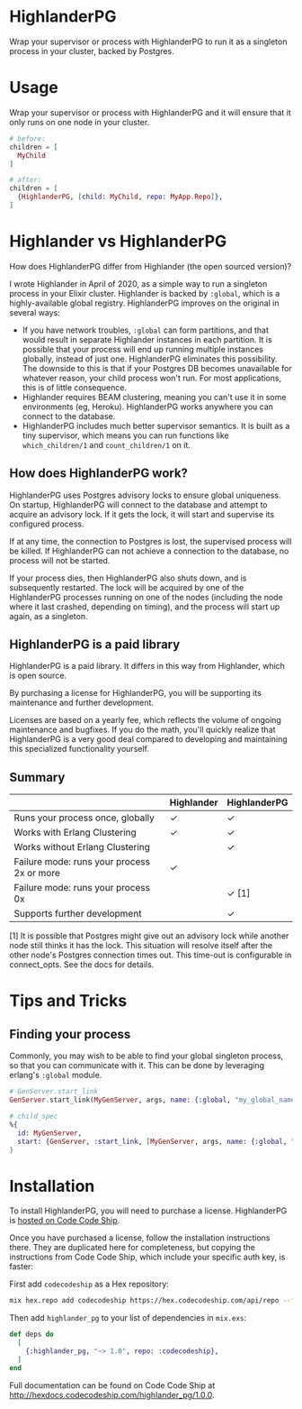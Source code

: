 # HighlanderPG

<!-- MDOC !-->

Wrap your supervisor or process with HighlanderPG to run it as a singleton process in your cluster, backed by Postgres.

# Usage

Wrap your supervisor or process with HighlanderPG and it will ensure that it only runs on one node in your cluster.

```elixir
# before:
children = [
  MyChild
]

# after:
children = [
  {HighlanderPG, [child: MyChild, repo: MyApp.Repo]},
]
```

# Highlander vs HighlanderPG

How does HighlanderPG differ from Highlander (the open sourced version)?

I wrote Highlander in April of 2020, as a simple way to run a singleton process in your Elixir cluster. Highlander is backed by `:global`, which is a highly-available global registry. HighlanderPG improves on the original in several ways:

- If you have network troubles, `:global` can form partitions, and that would result in separate Highlander instances in each partition. It is possible that your process will end up running multiple instances globally, instead of just one. HighlanderPG eliminates this possibility. The downside to this is that if your Postgres DB becomes unavailable for whatever reason, your child process won't run. For most applications, this is of little consequence.
- Highlander requires BEAM clustering, meaning you can't use it in some environments (eg, Heroku). HighlanderPG works anywhere you can connect to the database.
- HighlanderPG includes much better supervisor semantics. It is built as a tiny supervisor, which means you can run functions like `which_children/1` and `count_children/1` on it.

## How does HighlanderPG work?

HighlanderPG uses Postgres advisory locks to ensure global uniqueness. On startup, HighlanderPG will connect to the database and attempt to acquire an advisory lock. If it gets the lock, it will start and supervise its configured process.

If at any time, the connection to Postgres is lost, the supervised process will be killed. If HighlanderPG can not achieve a connection to the database, no process will not be started.

If your process dies, then HighlanderPG also shuts down, and is subsequently restarted. The lock will be acquired by one of the HighlanderPG processes running on one of the nodes (including the node where it last crashed, depending on timing), and the process will start up again, as a singleton.

## HighlanderPG is a paid library

HighlanderPG is a paid library. It differs in this way from Highlander, which is open source.

By purchasing a license for HighlanderPG, you will be supporting its maintenance and further development.

Licenses are based on a yearly fee, which reflects the volume of ongoing maintenance and bugfixes. If you do the math, you'll quickly realize that HighlanderPG is a very good deal compared to developing and maintaining this specialized functionality yourself.

## Summary

|  | **Highlander** | **HighlanderPG** |
| --- | --- | --- |
| Runs your process once, globally | ✓ | ✓ |
| Works with Erlang Clustering | ✓ | ✓ |
| Works without Erlang Clustering | | ✓ |
| Failure mode: runs your process 2x or more | ✓ | |
| Failure mode: runs your process 0x | | ✓ [1] |
| Supports further development | | ✓ |

[1] It is possible that Postgres might give out an advisory lock while another node still thinks it has the lock. This situation will resolve itself after the other node's Postgres connection times out. This time-out is configurable in connect_opts. See the docs for details.

# Tips and Tricks

## Finding your process

Commonly, you may wish to be able to find your global singleton process, so that you can communicate with it. This can be done by leveraging erlang's `:global` module.

```elixir
# GenServer.start_link
GenServer.start_link(MyGenServer, args, name: {:global, "my_global_name"})

# child_spec
%{
  id: MyGenServer,
  start: {GenServer, :start_link, [MyGenServer, args, name: {:global, "my_global_name}]}
}
```

# Installation

To install HighlanderPG, you will need to purchase a license. HighlanderPG is [hosted on Code Code Ship](https://hex.codecodeship.com/package/highlander_pg).

Once you have purchased a license, follow the installation instructions there. They are duplicated here for completeness, but copying the instructions from Code Code Ship, which include your specific auth key, is faster:

First add `codecodeship` as a Hex repository:

```bash
mix hex.repo add codecodeship https://hex.codecodeship.com/api/repo --fetch-public-key SHA256:5hyUvvnGT45CntYCrHAOO3tn94l1xz8fUlyQS7qDhxg --auth-key [YOUR AUTH KEY]
```

Then add `highlander_pg` to your list of dependencies in `mix.exs`:

```elixir
def deps do
  [
    {:highlander_pg, "~> 1.0", repo: :codecodeship},
  ]
end
```

Full documentation can be found on Code Code Ship at <http://hexdocs.codecodeship.com/highlander_pg/1.0.0>.

